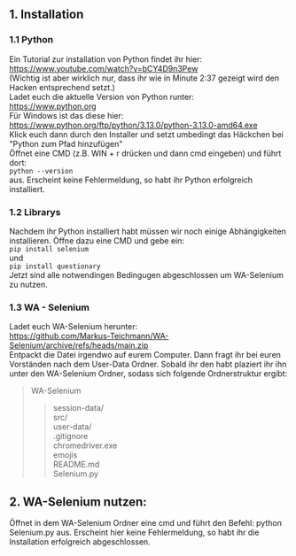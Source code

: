 ## 1. Installation
  ### 1.1 Python
  Ein Tutorial zur installation von Python findet ihr hier: <br>
      <https://www.youtube.com/watch?v=bCY4D9n3Pew> <br>
  (Wichtig ist aber wirklich nur, dass ihr wie in Minute 2:37 gezeigt wird den Hacken entsprechend setzt.) <br>
  Ladet euch die aktuelle Version von Python runter: <br>
      <https://www.python.org> <br>
  Für Windows ist das diese hier: <br>
      <https://www.python.org/ftp/python/3.13.0/python-3.13.0-amd64.exe> <br>
  Klick euch dann durch den Installer und setzt umbedingt das Häckchen bei "Python zum Pfad hinzufügen" <br>
  Öffnet eine CMD (z.B. WIN + r drücken und dann cmd eingeben) und führt dort: <br> 
      `python --version` <br>
  aus. Erscheint keine Fehlermeldung, so habt ihr Python erfolgreich installiert.
  ### 1.2 Librarys
  Nachdem ihr Python installiert habt müssen wir noch einige Abhängigkeiten installieren. Öffne dazu eine CMD und gebe ein: <br>
    `pip install selenium` <br>
  und <br>
    `pip install questionary` <br>
  Jetzt sind alle notwendingen Bedingugen abgeschlossen um WA-Selenium zu nutzen.
  ### 1.3 WA - Selenium
  Ladet euch WA-Selenium herunter:<br>
    <https://github.com/Markus-Teichmann/WA-Selenium/archive/refs/heads/main.zip> <br>
  Entpackt die Datei irgendwo auf eurem Computer. Dann fragt ihr bei euren Vorständen nach dem User-Data Ordner. Sobald ihr den habt plaziert ihr ihn unter den WA-Selenium Ordner, sodass sich folgende Ordnerstruktur ergibt: <br>
  > WA-Selenium
  >> session-data/ <br>
  >> src/ <br>
  >> user-data/ <br>
  >> .gitignore <br>
  >> chromedriver.exe <br>
  >> emojis <br>
  >> README.md <br>
  >> Selenium.py

## 2. WA-Selenium nutzen:
   Öffnet in dem WA-Selenium Ordner eine cmd und führt den Befehl:
      python Selenium.py
   aus. Erscheint hier keine Fehlermeldung, so habt ihr die Installation erfolgreich abgeschlossen.
